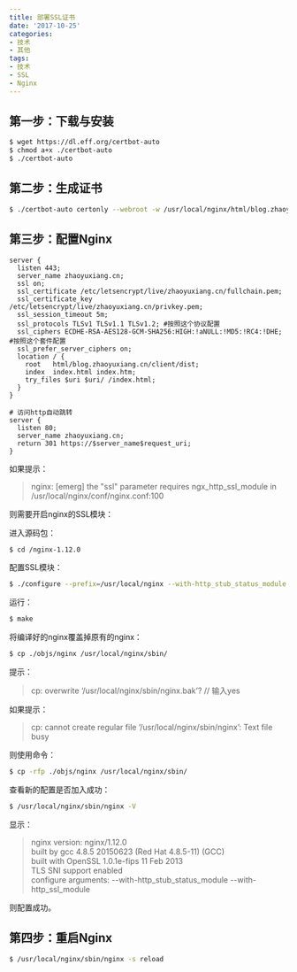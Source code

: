 ```yaml
---
title: 部署SSL证书
date: '2017-10-25'
categories: 
- 技术
- 其他
tags:
- 技术
- SSL
- Nginx
---
```


## 第一步：下载与安装

```bash
$ wget https://dl.eff.org/certbot-auto
$ chmod a+x ./certbot-auto
$ ./certbot-auto
```

<!-- more -->

## 第二步：生成证书

```bash
$ ./certbot-auto certonly --webroot -w /usr/local/nginx/html/blog.zhaoyuxiang.cn/client/dist -d zhaoyuxiang.cn
```

## 第三步：配置Nginx

```nginx
server {
  listen 443;
  server_name zhaoyuxiang.cn;
  ssl on;
  ssl_certificate /etc/letsencrypt/live/zhaoyuxiang.cn/fullchain.pem;
  ssl_certificate_key /etc/letsencrypt/live/zhaoyuxiang.cn/privkey.pem;
  ssl_session_timeout 5m;
  ssl_protocols TLSv1 TLSv1.1 TLSv1.2; #按照这个协议配置
  ssl_ciphers ECDHE-RSA-AES128-GCM-SHA256:HIGH:!aNULL:!MD5:!RC4:!DHE; #按照这个套件配置
  ssl_prefer_server_ciphers on;
  location / {
    root   html/blog.zhaoyuxiang.cn/client/dist;
    index  index.html index.htm;
    try_files $uri $uri/ /index.html;
  }
}

# 访问http自动跳转
server {
  listen 80;
  server_name zhaoyuxiang.cn;
  return 301 https://$server_name$request_uri;
}
```

如果提示：

> nginx: [emerg] the "ssl" parameter requires ngx_http_ssl_module in /usr/local/nginx/conf/nginx.conf:100

则需要开启nginx的SSL模块：

进入源码包：

```bash
$ cd /nginx-1.12.0
```

配置SSL模块：

```bash
$ ./configure --prefix=/usr/local/nginx --with-http_stub_status_module --with-http_ssl_module
```

运行：

```bash
$ make
```

将编译好的nginx覆盖掉原有的nginx：

```bash
$ cp ./objs/nginx /usr/local/nginx/sbin/
```

提示：

> cp: overwrite ‘/usr/local/nginx/sbin/nginx.bak’?  // 输入yes

如果提示：

> cp: cannot create regular file ‘/usr/local/nginx/sbin/nginx’: Text file busy


则使用命令：

```bash
$ cp -rfp ./objs/nginx /usr/local/nginx/sbin/
```

查看新的配置是否加入成功：

```bash
$ /usr/local/nginx/sbin/nginx -V
```

显示：

> nginx version: nginx/1.12.0  
> built by gcc 4.8.5 20150623 (Red Hat 4.8.5-11) (GCC)  
> built with OpenSSL 1.0.1e-fips 11 Feb 2013  
> TLS SNI support enabled  
> configure arguments: --with-http_stub_status_module --with-http_ssl_module

则配置成功。

## 第四步：重启Nginx

```bash
$ /usr/local/nginx/sbin/nginx -s reload
```
